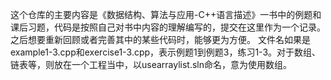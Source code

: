这个仓库的主要内容是《数据结构、算法与应用-C++语言描述》一书中的例题和课后习题，代码是按照自己对书中内容的理解编写的，提交在这里作为一个记录。
之后想要重新回顾或者完善其中的某些代码时，能够更为方便。
文件名如果是example1-3.cpp和exercise1-3.cpp，表示例题1到例题3，练习1-3。对于数组、链表等，则放在一个工程当中，以usearraylist.sln命名，意为使用数组。
